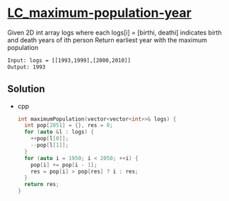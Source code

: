 # [LC_maximum-population-year](https://leetcode.com/problems/maximum-population-year)

Given 2D int array logs where each logs[i] = [birthi, deathi] indicates birth and death years of ith person
Return earliest year with the maximum population

```txt
Input: logs = [[1993,1999],[2000,2010]]
Output: 1993
```

## Solution

* cpp

  ```cpp
  int maximumPopulation(vector<vector<int>>& logs) {
    int pop[2051] = {}, res = 0;
    for (auto &l : logs) {
      ++pop[l[0]];
      --pop[l[1]];
    }
    for (auto i = 1950; i < 2050; ++i) {
      pop[i] += pop[i - 1];
      res = pop[i] > pop[res] ? i : res;
    }
    return res;
  }
  ```
